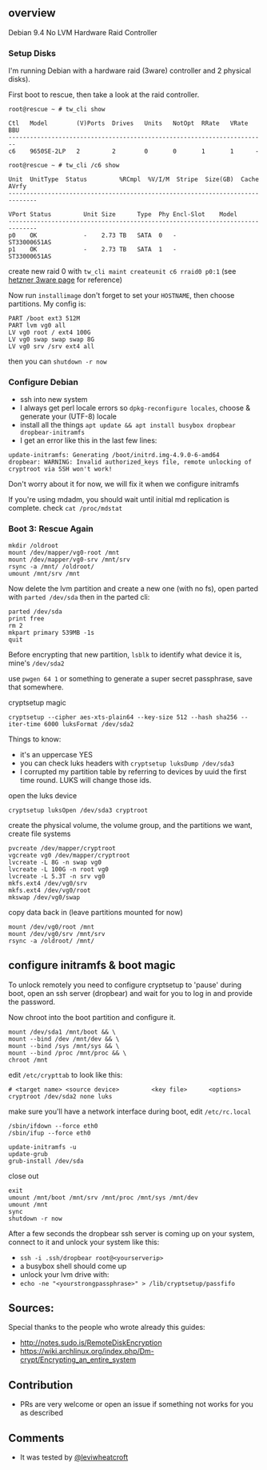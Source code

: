 ## overview


Debian 9.4
No LVM
Hardware Raid Controller



### Setup Disks

I'm running Debian with a hardware raid (3ware) controller and 2 physical disks).

First boot to rescue, then take a look at the raid controller.
 
```
root@rescue ~ # tw_cli show

Ctl   Model        (V)Ports  Drives   Units   NotOpt  RRate   VRate  BBU
------------------------------------------------------------------------
c6    9650SE-2LP   2         2        0       0       1       1      -

root@rescue ~ # tw_cli /c6 show

Unit  UnitType  Status         %RCmpl  %V/I/M  Stripe  Size(GB)  Cache  AVrfy
------------------------------------------------------------------------------

VPort Status         Unit Size      Type  Phy Encl-Slot    Model
------------------------------------------------------------------------------
p0    OK             -    2.73 TB   SATA  0   -            ST33000651AS
p1    OK             -    2.73 TB   SATA  1   -            ST33000651AS
```

create new raid 0 with `tw_cli maint createunit c6 rraid0 p0:1` (see [hetzner 3ware page](https://wiki.hetzner.de/index.php/3Ware_RAID_Controller/en) for reference)

Now run `installimage` don't forget to set your `HOSTNAME`, then choose partitions. My config is:

```
PART /boot ext3 512M
PART lvm vg0 all
LV vg0 root / ext4 100G
LV vg0 swap swap swap 8G
LV vg0 srv /srv ext4 all
```

then you can `shutdown -r now`

### Configure Debian

- ssh into new system
- I always get perl locale errors so `dpkg-reconfigure locales`, choose & generate your (UTF-8) locale
- install all the things `apt update && apt install busybox dropbear dropbear-initramfs`
- I get an error like this in the last few lines:

```
update-initramfs: Generating /boot/initrd.img-4.9.0-6-amd64
dropbear: WARNING: Invalid authorized_keys file, remote unlocking of cryptroot via SSH won't work!
```

Don't worry about it for now, we will fix it when we configure initramfs

If you're using mdadm, you should wait until initial md replication is complete. check `cat /proc/mdstat`

### Boot 3: Rescue Again

```
mkdir /oldroot
mount /dev/mapper/vg0-root /mnt
mount /dev/mapper/vg0-srv /mnt/srv
rsync -a /mnt/ /oldroot/
umount /mnt/srv /mnt
```

Now delete the lvm partition and create a new one (with no fs), open parted with `parted /dev/sda` then in the parted cli:

```
parted /dev/sda
print free
rm 2
mkpart primary 539MB -1s
quit
```

Before encrypting that new partition, `lsblk` to identify what device it is, mine's `/dev/sda2`

use `pwgen 64 1` or something to generate a super secret passphrase, save that somewhere.

cryptsetup magic
```
cryptsetup --cipher aes-xts-plain64 --key-size 512 --hash sha256 --iter-time 6000 luksFormat /dev/sda2
```

Things to know:

 - it's an uppercase YES
 - you can check luks headers with `cryptsetup luksDump /dev/sda3`
 - I corrupted my partition table by referring to devices by uuid the first time round. LUKS will change those ids.


open the luks device
```
cryptsetup luksOpen /dev/sda3 cryptroot
```


create the physical volume, the volume group, and the partitions we want, create file systems
```
pvcreate /dev/mapper/cryptroot
vgcreate vg0 /dev/mapper/cryptroot
lvcreate -L 8G -n swap vg0
lvcreate -L 100G -n root vg0
lvcreate -L 5.3T -n srv vg0
mkfs.ext4 /dev/vg0/srv
mkfs.ext4 /dev/vg0/root
mkswap /dev/vg0/swap
```

copy data back in (leave partitions mounted for now)

```
mount /dev/vg0/root /mnt
mount /dev/vg0/srv /mnt/srv
rsync -a /oldroot/ /mnt/
```

## configure initramfs & boot magic


To unlock remotely you need to configure cryptsetup to 'pause' during boot, open an ssh server (dropbear) and wait for you to log in and provide the password.

Now chroot into the boot partition and configure it.

```
mount /dev/sda1 /mnt/boot && \
mount --bind /dev /mnt/dev && \
mount --bind /sys /mnt/sys && \
mount --bind /proc /mnt/proc && \
chroot /mnt
```

edit `/etc/crypttab` to look like this:

```
# <target name> <source device>         <key file>      <options>
cryptroot /dev/sda2 none luks
```

make sure you'll have a network interface during boot, edit `/etc/rc.local`

```
/sbin/ifdown --force eth0
/sbin/ifup --force eth0
```

```
update-initramfs -u
update-grub
grub-install /dev/sda
```



close out

```
exit
umount /mnt/boot /mnt/srv /mnt/proc /mnt/sys /mnt/dev
umount /mnt
sync
shutdown -r now
```


After a few seconds the dropbear ssh server is coming up on your system, connect to it and unlock your system like this:

- `ssh -i .ssh/dropbear root@<yourserverip>`
- a busybox shell should come up
- unlock your lvm drive with:
- `echo -ne "<yourstrongpassphrase>" > /lib/cryptsetup/passfifo`

## Sources:
Special thanks to the people who wrote already this guides:

- http://notes.sudo.is/RemoteDiskEncryption
- https://wiki.archlinux.org/index.php/Dm-crypt/Encrypting_an_entire_system

## Contribution

- PRs are very welcome or open an issue if something not works for you as described

## Comments
- It was tested by [@leviwheatcroft](https://github.com/leviwheatcroft)

